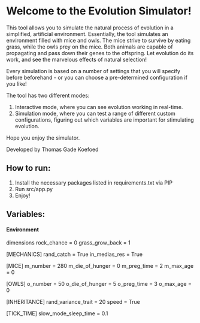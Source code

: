 # Welcome to the Evolution Simulator!
This tool allows you to simulate the natural process of evolution in a simplified, artificial environment. Essentially, the tool simulates an environment filled with mice and owls. The mice strive to survive by eating grass, while the owls prey on the mice. Both animals are capable of propagating and pass down their genes to the offspring. Let evolution do its work, and see the marvelous effects of natural selection!

Every simulation is based on a number of settings that you will specify before beforehand - or you can choose a pre-determined configuration if you like!

The tool has two different modes:
1. Interactive mode, where you can see evolution working in real-time.
2. Simulation mode, where you can test a range of different custom configurations, figuring out which variables are important for stimulating evolution. 

Hope you enjoy the simulator.

Developed by Thomas Gade Koefoed 

## How to run:
1. Install the necessary packages listed in requirements.txt via PIP
2. Run src/app.py
3. Enjoy!

## Variables:
#### Environment
dimensions
rock_chance = 0
grass_grow_back = 1

[MECHANICS]
rand_catch = True
in_medias_res = True

[MICE]
m_number = 280
m_die_of_hunger = 0
m_preg_time = 2
m_max_age = 0

[OWLS]
o_number = 50
o_die_of_hunger = 5
o_preg_time = 3
o_max_age = 0

[INHERITANCE]
rand_variance_trait = 20
speed = True

[TICK_TIME]
slow_mode_sleep_time = 0.1
